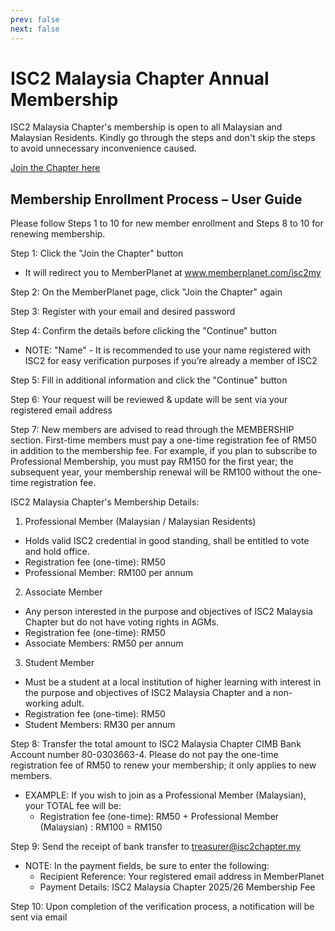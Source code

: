 ```yaml
---
prev: false
next: false
---
```


# ISC2 Malaysia Chapter Annual Membership
ISC2 Malaysia Chapter's membership is open to all Malaysian and Malaysian Residents. Kindly go through the steps and don't skip the steps to avoid unnecessary inconvenience caused.

[Join the Chapter here](https://www.memberplanet.com/isc2my/)

## Membership Enrollment Process – User Guide
Please follow Steps 1 to 10 for new member enrollment and Steps 8 to 10 for renewing membership.

Step 1: Click the "Join the Chapter" button
- It will redirect you to MemberPlanet at www.memberplanet.com/isc2my

Step 2: On the MemberPlanet page, click "Join the Chapter" again

Step 3: Register with your email and desired password

Step 4: Confirm the details before clicking the "Continue" button
- NOTE:  "Name" - It is recommended to use your name registered with ISC2 for easy verification purposes if you’re already a member of ISC2

Step 5: Fill in additional information and click the "Continue" button

Step 6:  Your request will be reviewed & update will be sent via your registered email address

Step 7: New members are advised to read through the MEMBERSHIP section. First-time members must pay a one-time registration fee of RM50 in addition to the membership fee. For example, if you plan to subscribe to Professional Membership, you must pay RM150 for the first year; the subsequent year, your membership renewal will be RM100 without the one-time registration fee.

ISC2 Malaysia Chapter's Membership Details:
1. Professional Member (Malaysian / Malaysian Residents)
- Holds valid ISC2 credential in good standing, shall be entitled to vote and hold office.
- Registration fee (one-time): RM50
- Professional Member: RM100 per annum

2. Associate Member
- Any person interested in the purpose and objectives of ISC2 Malaysia Chapter but do not have voting rights in AGMs.
- Registration fee (one-time): RM50
- Associate Members: RM50 per annum

3. Student Member
- Must be a student at a local institution of higher learning with interest in the purpose and objectives of ISC2 Malaysia Chapter and a non-working adult.
- Registration fee (one-time): RM50
- Student Members: RM30 per annum

Step 8: Transfer the total amount to ISC2 Malaysia Chapter CIMB Bank Account number 80-0303663-4. Please do not pay the one-time registration fee of RM50 to renew your membership; it only applies to new members.
- EXAMPLE: If you wish to join as a Professional Member (Malaysian), your TOTAL fee will be:
    - Registration fee (one-time): RM50 + Professional Member (Malaysian) : RM100 = RM150

Step 9: Send the receipt of bank transfer to treasurer@isc2chapter.my
- NOTE: In the payment fields, be sure to enter the following:
    - Recipient Reference: Your registered email address in MemberPlanet
    - Payment Details: ISC2 Malaysia Chapter 2025/26 Membership Fee

Step 10: Upon completion of the verification process, a notification will be sent via email